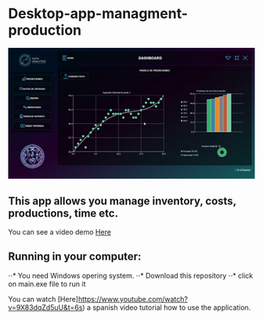 # Desktop-app-managment-production
![alt text](https://github.com/garzo94/Images/blob/main/Screenshot%20(445).png "Logo Title Text 1")
## This app allows you manage inventory, costs, productions, time etc.

You can see a video demo [Here](https://www.youtube.com/watch?v=iYbKWx1_Wao&t=2s)

## Running in your computer:
⋅⋅* You need Windows opering system.
⋅⋅* Download this repository
⋅⋅* click on main.exe file to run it

You can watch [Here]https://www.youtube.com/watch?v=9X83dqZd5uU&t=6s) a spanish video tutorial how to use the application.
